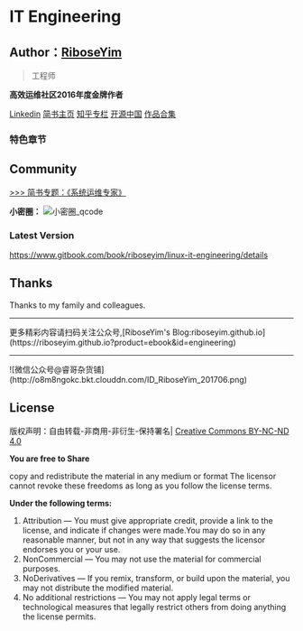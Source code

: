 # IT Engineering

## Author：[RiboseYim](https://riboseyim.github.io)

>工程师

**高效运维社区2016年度金牌作者**

[Linkedin](https://www.linkedin.com/in/riboseyim/)
[简书主页](http://www.jianshu.com/u/8cc1dba4bc96)
[知乎专栏](https://www.zhihu.com/people/riboseyim)
[开源中国](https://my.oschina.net/zijingshanke/blog)
[作品合集](chapter/about/2016.md)

### 特色章节

## Community

[>>> 简书专题：《系统运维专家》](http://www.jianshu.com/c/9a817d8a67ea)

**小密圈：**
![小密圈_qcode](http://o8m8ngokc.bkt.clouddn.com/riboseyim_id_quanzi_ops_small.png)

### Latest Version

https://www.gitbook.com/book/riboseyim/linux-it-engineering/details

## Thanks

Thanks to my family and colleagues.

<hr>
更多精彩内容请扫码关注公众号,[RiboseYim's Blog:riboseyim.github.io](https://riboseyim.github.io?product=ebook&id=engineering)
<hr>
![微信公众号@睿哥杂货铺](http://o8m8ngokc.bkt.clouddn.com/ID_RiboseYim_201706.png)


## License

版权声明：自由转载-非商用-非衍生-保持署名| [Creative Commons BY-NC-ND 4.0](https://creativecommons.org/licenses/by-nc-nd/4.0/legalcode)

**You are free to Share**

copy and redistribute the material in any medium or format
The licensor cannot revoke these freedoms as long as you follow the license terms.

**Under the following terms:**

1. Attribution — You must give appropriate credit, provide a link to the license, and indicate if changes were made.You may do so in any reasonable manner, but not in any way that suggests the licensor endorses you or your use.
2. NonCommercial — You may not use the material for commercial purposes.
3. NoDerivatives — If you remix, transform, or build upon the material, you may not distribute the modified material.
4. No additional restrictions — You may not apply legal terms or technological measures that legally restrict others from doing anything the license permits.
